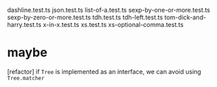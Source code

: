 dashline.test.ts
json.test.ts
list-of-a.test.ts
sexp-by-one-or-more.test.ts
sexp-by-zero-or-more.test.ts
tdh.test.ts
tdh-left.test.ts
tom-dick-and-harry.test.ts
x-in-x.test.ts
xs.test.ts
xs-optional-comma.test.ts

# maybe

[refactor] if `Tree` is implemented as an interface, we can avoid using `Tree.matcher`

